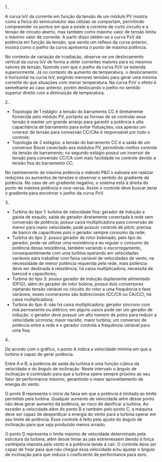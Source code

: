 1..

A curva IxV da corrente em função da tensão de um módulo PV mostra como a física do semicondutor das células se comportam, permitindo compreender os pontos em que a existe a corrente de curto circuito e a tensão de circuito aberto, mas também como máximo valor de tensão limita o máximo valor de corrente. A partir disso obtém-se a curva PxV da potência em função da tensão, que sendo um reflexo da curva anterior, mostra como o joelho da curva apresenta o ponto de máxima potência.

No contexto de variação de irradiação, observa-se um deslocamento vertical da curva IxV de forma a obter correntes maiores para os mesmos valores de tensão, fazendo com que o joelho da curva PxV se estenda superiormente. Já no contexto de aumento de temperatura, o deslocamento é horizontal na curva IxV, exigindo menores tensões para gerar uma mesma corrente do que situações com menor temperatura. Na curva PxV o efeito é semelhante ao caso anterior, porém deslocando o joelho no sentido superior direito com a diminuição de temperatura.

2.. 

- Topologia de 1 estágio: a tensão do barramento CC é diretamente fornecida pelo módulo PV, portanto as formas de se controlar essa tensão é manter um grande arranjo para garantir a potência e alta capacitância de barramento para evitar flutuações; usa apenas um ivnersor de tensão para conversão CC/CAe é responsável por todo o controle;
- Topologia de 2 estágios: a tensão do barramento CC é a saída de um conversor Boost conectado aos módulos PV, permitindo melhor controle da tensão do barramento; no segundo estágio possui um inversor de tensão para conversão CC/CA com mais facilidade no controle devido a tensão fixa do barramento CC;

No rastreamento de máxima potência o método P&O s eabseia em realizar reduções ou aumentos de tensões e observar o sentido do gradiente de potência. No caso de um gradiente negativo, o sistema está à direita do ponto de máxima potência e vice-versa. Assim o controle deve buscar zerar o gradiente para encotnrar o joelho da curva PxV.

3.. 

- Turbina do tipo 1: turbina de velocidade fixa; gerador de indução a gaiola de esquilo;  saída do gerador diretamente conectada à rede sem conversão de potência; possui caixa multiplicadora para conversão de menor para maior velocidade; pode possuir controle de pitch; precisa de banco de capacitores pois o gerador sempre consumo da rede;
- Turbina do tipo 2: possui gerador de rotor bobinado; pelo tipo do gerador, pode-se utilizar uma resistência e ao regular o consumo de potência dessa resistência, também variando o escorregamento, consequentemente com uma turbina operando em velocidades variáveis para trabalhar com faixa variável de velocidades de vento; na necessidade de menor potência requerida pela rede, mais potência deve ser destinada à reisstência; há caixa multiplicadora; necessita de bancod e capacitores;
- Turbina do tipo 3: possui gerador de indução duplamente alimentado (DFIG); além do gerador de rotor bobina, possui dois conversores injetando tensão variável no circuito do rotor a uma frequência e fase variáveis; esses covnersores são bidirecionais (CC/CA ou CA/CC); há caixa multiplicadora;
- Turbina do tipo 4: não há caixa multiplicadora; gerador síncrono com imã permanente ou elétrico; em alguns casos pode ser um gerador de indução; o gerador deve possuir um alto número de polos para reduzir a velocidade sícnrona; maior nacelle, maior turbina; um conversor de potência entre a rede e o gerador controla a frequência variável para uma fixa;

4.. 

De acordo com o gráfico, o ponto A indica a velocidade mínima em que a turbina é capaz de gerar potência. 

Entre A  e B, a potência de saída da turbina é uma função cúbica da velocidade e do ângulo de inclinação. Neste intervalo o ângulo de inclinação é controlado para que a turbina opere sempre próximo ao seu fator de performance máximo, gerantindo o maior aproveitamento da energia do vento. 

O ponto B representa o início da faixa em que a potência é limitada ao limite permitido pela turbina. Qualquer aumento de velocidade além desse ponto não deve gerar aumento da potência, ao risco de danificar a turbina. Ao exceder a velocidade além do ponto B e também pelo ponto C, a máquina deve ser capaz de desperdiçar a energia do vento para a turbina operar em seu limite de potência. Esse controle é feito pelo ajuste do ângulo de inclinação para que seja produzido menos arrasto.

O ponto D representa o limite máximo de velocidade determinado pela estrutura da turbina, além desse limiar as pás estremessem devido à força centrípeta imposta pelo vento e a potência tende a cair. O controle deve ser capaz de frear para que não chegue essa velocidade e/ou ajustar o ângulo de inclinação para que reduza o coeficiente de performance para zero.